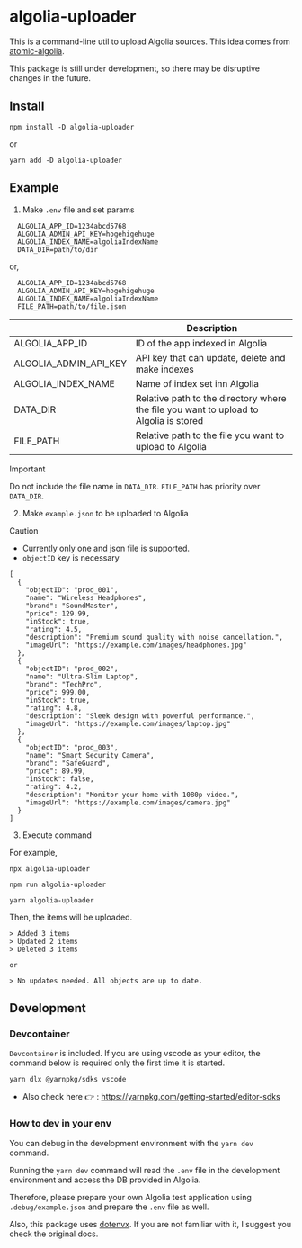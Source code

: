 # algolia-uploader

This is a command-line util to upload Algolia sources. This idea comes from [atomic-algolia](https://github.com/chrisdmacrae/atomic-algolia).

This package is still under development, so there may be disruptive changes in the future.

## Install

```
npm install -D algolia-uploader
```

or

```
yarn add -D algolia-uploader
```

## Example

1. Make `.env` file and set params

```.env
  ALGOLIA_APP_ID=1234abcd5768
  ALGOLIA_ADMIN_API_KEY=hogehigehuge
  ALGOLIA_INDEX_NAME=algoliaIndexName
  DATA_DIR=path/to/dir
```

or,

```.env
  ALGOLIA_APP_ID=1234abcd5768
  ALGOLIA_ADMIN_API_KEY=hogehigehuge
  ALGOLIA_INDEX_NAME=algoliaIndexName
  FILE_PATH=path/to/file.json
```

|                       | Description                                                                           |
| --------------------- | ------------------------------------------------------------------------------------- |
| ALGOLIA_APP_ID        | ID of the app indexed in Algolia                                                      |
| ALGOLIA_ADMIN_API_KEY | API key that can update, delete and make indexes                                      |
| ALGOLIA_INDEX_NAME    | Name of index set inn Algolia                                                         |
| DATA_DIR              | Relative path to the directory where the file you want to upload to Algolia is stored |
| FILE_PATH             | Relative path to the file you want to upload to Algolia                               |

> [!IMPORTANT]
> Do not include the file name in `DATA_DIR`.
> `FILE_PATH` has priority over `DATA_DIR`.

2. Make `example.json` to be uploaded to Algolia

> [!CAUTION]
>
> - Currently only one and json file is supported.
> - `objectID` key is necessary

```
[
  {
    "objectID": "prod_001",
    "name": "Wireless Headphones",
    "brand": "SoundMaster",
    "price": 129.99,
    "inStock": true,
    "rating": 4.5,
    "description": "Premium sound quality with noise cancellation.",
    "imageUrl": "https://example.com/images/headphones.jpg"
  },
  {
    "objectID": "prod_002",
    "name": "Ultra-Slim Laptop",
    "brand": "TechPro",
    "price": 999.00,
    "inStock": true,
    "rating": 4.8,
    "description": "Sleek design with powerful performance.",
    "imageUrl": "https://example.com/images/laptop.jpg"
  },
  {
    "objectID": "prod_003",
    "name": "Smart Security Camera",
    "brand": "SafeGuard",
    "price": 89.99,
    "inStock": false,
    "rating": 4.2,
    "description": "Monitor your home with 1080p video.",
    "imageUrl": "https://example.com/images/camera.jpg"
  }
]
```

3. Execute command

For example,

```
npx algolia-uploader
```

```
npm run algolia-uploader
```

```
yarn algolia-uploader
```

Then, the items will be uploaded.

```
> Added 3 items
> Updated 2 items
> Deleted 3 items

or

> No updates needed. All objects are up to date.
```

## Development

### Devcontainer

`Devcontainer` is included. If you are using vscode as your editor, the command below is required only the first time it is started.

```
yarn dlx @yarnpkg/sdks vscode
```

- Also check here :point_right: : https://yarnpkg.com/getting-started/editor-sdks

### How to dev in your env

You can debug in the development environment with the `yarn dev` command.

Running the `yarn dev` command will read the `.env` file in the development environment and access the DB provided in Algolia.

Therefore, please prepare your own Algolia test application using `.debug/example.json` and prepare the `.env` file as well.

Also, this package uses [dotenvx](https://dotenvx.com/docs/quickstart). If you are not familiar with it, I suggest you check the original docs.
